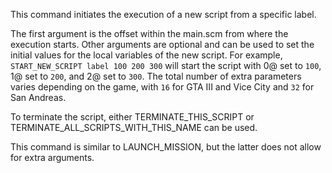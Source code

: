 This command initiates the execution of a new script from a specific label.

The first argument is the offset within the main.scm from where the execution starts. Other arguments are optional and can be used to set the initial values for the local variables of the new script. For example, `START_NEW_SCRIPT label 100 200 300` will start the script with 0@ set to `100`, 1@ set to `200`, and 2@ set to `300`. The total number of extra parameters varies depending on the game, with `16` for GTA III and Vice City and `32` for San Andreas.

To terminate the script, either TERMINATE_THIS_SCRIPT or TERMINATE_ALL_SCRIPTS_WITH_THIS_NAME can be used.

This command is similar to LAUNCH_MISSION, but the latter does not allow for extra arguments.